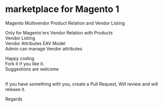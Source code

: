 # marketplace for Magento 1
Magento Multivendor Product Relation and Vendor Listing

Only for Magento'ers 
Vendor Relation with Products <br/>
Vendor Listing <br/>
Vendor Attributes EAV Model <br/> 
Admin can manage Vendor attributes <br/>

Happy coding <br/>
Fork it if you like it. <br/>
Suggestions are welcome <br/><br/>

If you have something with you, create a Pull Request, Will review and will release it.

Regards